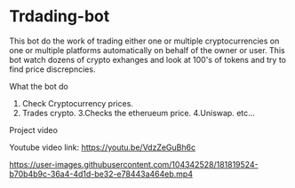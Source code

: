 # Trdading-bot

This bot do the work of trading either one or multiple cryptocurrencies on one or multiple platforms automatically on behalf of the owner or user.
This bot watch dozens of crypto exhanges and look at 100's of tokens and try to find price discrepncies.

What the bot do 
1. Check Cryptocurrency prices.
2. Trades crypto. 
3.Checks the etherueum price.
4.Uniswap. 
etc...

Project video

Youtube video link: https://youtu.be/VdzZeGuBh6c



https://user-images.githubusercontent.com/104342528/181819524-b70b4b9c-36a4-4d1d-be32-e78443a464eb.mp4


